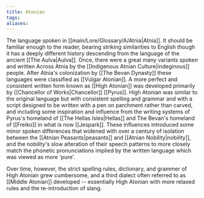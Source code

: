 ```yaml
---
title: Atonian
tags: 
aliases:
---
```

The language spoken in [[main/Lore/Glossary/A/Atnia|Atnia]]. It should be familiar enough to the reader, bearing striking similarities to English though it has a deeply different history descending from the language of the ancient [[The Aulva|Aulva]]. Once, there were a great many variants spoken and written Across Atnia by the [[Indigenous Atnian Culture|indeginous]] people. After Atnia's colonization by [[The Bevan Dynasty]] these languages were classified as [[Vulgar Atonian]]. A more perfect and consistent written form known as [[High Atonian]] was developed primarily by [[Chancellor of Works|Chancellor]] [[Pyrus]]. High Atonian was similar to the original language but with consistent spelling and grammar and with a script designed to be written with a pen on parchment rather than carved, and including some inspiration and influence from the writing systems of Pyrus's homeland of [[The Hellas Isles|Hellas]] and The Bevan's homeland of [[Freiko]] in what is now [[Jespark]]. These influences introduced some minor spoken differences that widened with over a century of isolation between the [[Atnian Peasants|peasants]] and [[Atnian Nobility|nobility]], and the nobility's slow alteration of their speech patterns to more closely match the phonetic pronunciations implied by the written language which was viewed as more 'pure'.

Over time, however, the strict spelling rules, dictionary, and grammer of High Atonian grew cumbersome, and a third dialect often referred to as [[Middle Atonian]] developed -- essentially High Atonian with more relaxed rules and the re-introduction of slang. 